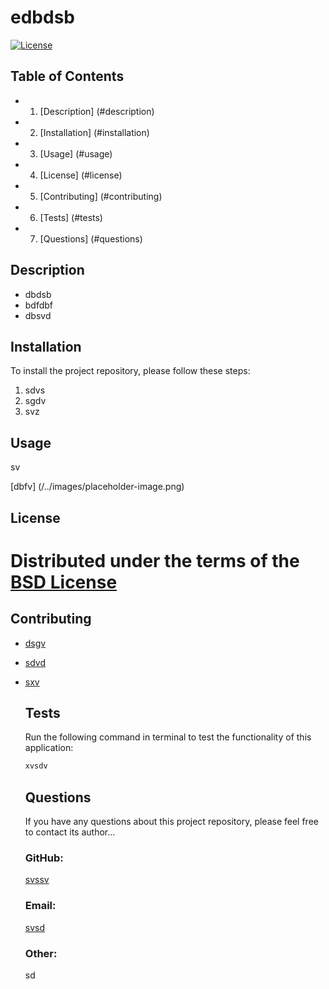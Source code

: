 
  # edbdsb

  [![License](https://img.shields.io/badge/License-BSD_3--Clause-blue.svg)](https://opensource.org/licenses/BSD-3-Clause)

  
  ## Table of Contents
  * 1. [Description] (#description)
  * 2. [Installation] (#installation)
  * 3. [Usage] (#usage)
  * 4. [License] (#license)
  * 5. [Contributing] (#contributing)
  * 6. [Tests] (#tests)
  * 7. [Questions] (#questions)


  
  ## <a name="description"></a>Description

  - dbdsb 
  - bdfdbf 
  - dbsvd


  
  ## <a name="installation"></a>Installation

  To install the project repository, please follow these steps:

  1. sdvs
2. sgdv
3. svz



  
  ## <a name="usage"></a>Usage

  sv

  [dbfv] (/../images/placeholder-image.png)


  
  ## <a name='license'></a>License
# Distributed under the terms of the [BSD License](https://opensource.org/licenses/BSD-3-Clause)

  
  ## <a name="contributing"></a>Contributing

  - [dsgv](https://github.com/dsgv)
- [sdvd](https://github.com/sdvd)
- [sxv](https://github.com/sxv)



  
  ## <a name="tests"></a>Tests

  Run the following command in terminal to test the functionality of this application:

  ```bash 
  xvsdv 
  ```


  
  ## <a name="questions"></a>Questions

  If you have any questions about this project repository, please feel free to contact its author...

  ### GitHub:
  [svssv](https://github.com/svssv)

  ### Email:
  [svsd](mailto:svsd.com)

  ### Other:

    sd
    

  